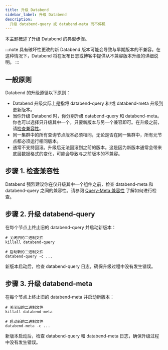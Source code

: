 ```yaml
---
title: 升级 Databend
sidebar_label: 升级 Databend
description:
  升级 databend-query 或 databend-meta 而不停机
---
```


本主题概述了升级 Databend 的典型步骤。

:::note
具有破坏性更改的新 Databend 版本可能会导致与早期版本的不兼容。在这种情况下，Databend 将在发布日志或博客中提供从不兼容版本升级的详细说明。
:::

## 一般原则

Databend 的升级遵循以下原则：

- Databend 升级实际上是指将 databend-query 和/或 databend-meta 升级到更新版本。
- 当你升级 Databend 时，你分别升级 databend-query 和 databend-meta。你也可以选择只升级其中一个，只要新版本与另一个兼容即可。在升级之前，请[检查兼容性](#check-compatibility)。
- 同一集群中的所有查询节点版本必须相同，无论是否在同一集群中，所有元节点都必须运行相同版本。
- 通常不支持回滚。升级后无法回滚到之前的版本。这是因为新版本通常会带来底层数据格式的变化，可能会导致与之前版本的不兼容。

## 步骤 1. 检查兼容性

Databend 强烈建议你在仅升级其中一个组件之前，检查 databend-meta 和 databend-query 之间的兼容性。请参阅 [Query-Meta 兼容性](10-compatibility.md) 了解如何进行检查。

## 步骤 2. 升级 databend-query

在每个节点上终止旧的 databend-query 并启动新版本：

```shell
# 关闭旧的二进制文件
killall databend-query

# 启动新的二进制文件
databend-query -c ...
```
新版本启动后，检查 databend-query 日志，确保升级过程中没有发生错误。

## 步骤 3. 升级 databend-meta

在每个节点上终止旧的 databend-meta 并启动新版本：

```shell
# 关闭旧的二进制文件
killall databend-meta

# 启动新的二进制文件
databend-meta -c ...
```
新版本启动后，检查 databend-query 和 databend-meta 日志，确保升级过程中没有发生错误。